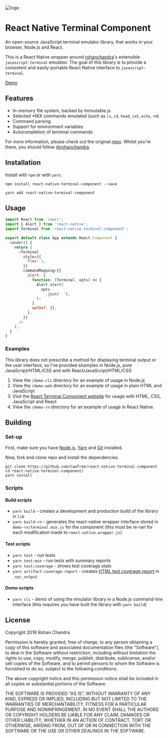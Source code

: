 ![logo](https://user-images.githubusercontent.com/816965/38487336-1d193960-3c23-11e8-8da6-9575b0eac3e9.png)

# React Native Terminal Component

An open-source JavaScript terminal emulator library, that works in your browser, Node.js and React.

This is a React Native wrapper around [rohanchandra](https://github.com/rohanchandra)'s extensible `javascript-terminal` emulator. The goal of this library is to provide a consistent and easily-portable React Native interface to `javascript-terminal`.

[Demo](https://rohanchandra.gitlab.io/javascript-terminal/demo/)

## Features
* In-memory file system, backed by Immutable.js
* Selected *NIX commands emulated (such as `ls`, `cd`, `head`, `cat`, `echo`, `rm`)
* Command parsing
* Support for environment variables
* Autocompletion of terminal commands

For more information, please check out the original [repo](https://github.com/rohanchandra/javascript-terminal). Whilst you're there, you should follow [@rohanchandra](https://github.com/rohanchandra).

## Installation
Install with `npm` or with `yarn`.

```shell
npm install react-native-terminal-component --save
```

```shell
yarn add react-native-terminal-component
```

## Usage

```javascript
import React from 'react';
import { Alert } from 'react-native';
import Terminal from 'react-native-terminal-component';

export default class App extends React.Component {
  render() {
    return (
      <Terminal
        style={{
          flex: 1,
        }}
        commandMapping={{
          alert: {
            function: (Terminal, opts) => {
              Alert.alert(
                opts
                  .join(' '),
              );
            }
            optDef: {},
          },
        }}
      />
    );
  }
}
```

### Examples
This library does not prescribe a method for displaying terminal output or the user interface, so I've provided examples in Node.js, pure JavaScript/HTML/CSS and with React/JavaScript/HTML/CSS:

1. View the `/demo-cli` directory for an example of usage in Node.js
2. View the `/demo-web` directory for an example of usage in plain HTML and JavaScript
3. Visit the [React Terminal Component website](https://github.com/rohanchandra/react-terminal-component) for usage with HTML, CSS, JavaScript and React
4. View the `/demo-rn` directory for an example of usage in React Native.

## Building

### Set-up

First, make sure you have  [Node.js](https://nodejs.org/en/download/), [Yarn](https://yarnpkg.com/en/docs/install) and [Git](https://git-scm.com/downloads) installed.

Now, fork and clone repo and install the dependencies.

```shell
git clone https://github.com/Cawfree/react-native-terminal-component
cd react-native-terminal-component/
yarn install
```

### Scripts

#### Build scripts
* `yarn build`  - creates a development and production build of the library in `lib`
* `yarn build-rn` - generates the react-native wrapper interface stored in `demo-rn/terminal.min.js` for the component (this must be re-ran for each modification made to `react-native.wrapper.js`)

#### Test scripts
* `yarn test` - run tests
* `yarn test:min` - run tests with summary reports
* `yarn test:coverage` - shows test coverage stats
* `yarn artifact:coverage-report` - creates [HTML test coverage report](https://rohanchandra.gitlab.io/javascript-terminal/coverage/)  in `.nyc_output`

#### Demo scripts
* `yarn cli` - demo of using the emulator library in a Node.js command-line interface (this requires you have built the library with `yarn build`)

## License

Copyright 2018 Rohan Chandra

Permission is hereby granted, free of charge, to any person obtaining a copy of this software and associated documentation files (the "Software"), to deal in the Software without restriction, including without limitation the rights to use, copy, modify, merge, publish, distribute, sublicense, and/or sell copies of the Software, and to permit persons to whom the Software is furnished to do so, subject to the following conditions:

The above copyright notice and this permission notice shall be included in all copies or substantial portions of the Software.

THE SOFTWARE IS PROVIDED "AS IS", WITHOUT WARRANTY OF ANY KIND, EXPRESS OR IMPLIED, INCLUDING BUT NOT LIMITED TO THE WARRANTIES OF MERCHANTABILITY, FITNESS FOR A PARTICULAR PURPOSE AND NONINFRINGEMENT. IN NO EVENT SHALL THE AUTHORS OR COPYRIGHT HOLDERS BE LIABLE FOR ANY CLAIM, DAMAGES OR OTHER LIABILITY, WHETHER IN AN ACTION OF CONTRACT, TORT OR OTHERWISE, ARISING FROM, OUT OF OR IN CONNECTION WITH THE SOFTWARE OR THE USE OR OTHER DEALINGS IN THE SOFTWARE.

